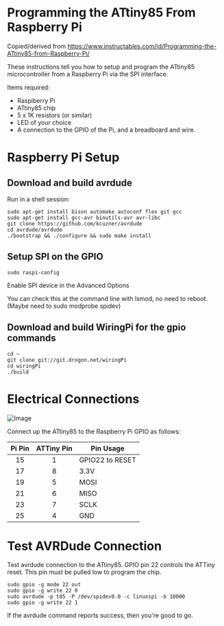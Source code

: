 Programming the ATtiny85 From Raspberry Pi
============================

Copied/derived from https://www.instructables.com/id/Programming-the-ATtiny85-from-Raspberry-Pi/

These instructions tell you how to setup and program the ATtiny85 microcontroller from a Raspberry Pi via the SPI interface.

Items required:
 * Raspiberry Pi
 * ATtiny85 chip
 * 5 x 1K resistors (or similar)
 * LED of your choice
 * A connection to the GPIO of the Pi, and a breadboard and wire.

Raspberry Pi Setup
============================

Download and build avrdude
----------------------------
 
  Run in a shell session:

    sudo apt-get install bison automake autoconf flex git gcc
    sudo apt-get install gcc-avr binutils-avr avr-libc
    git clone https://github.com/kcuzner/avrdude 
    cd avrdude/avrdude
    ./bootstrap && ./configure && sudo make install

Setup SPI on the GPIO
----------------------------

    sudo raspi-config

Enable SPI device in the Advanced Options

You can check this at the command line with lsmod, no need to reboot. (Maybe need to sudo modprobe spidev)

Download and build WiringPi for the gpio commands
----------------------------

    cd ~
    git clone git://git.drogon.net/wiringPi
    cd wiringPi
    ./build

Electrical Connections
============================

![Image](https://github.com/mrtumnus/firefly/raw/master/Misc/raspi-schematic.jpg)

Connect up the ATtiny85 to the Raspberry Pi GPIO as follows:

| Pi Pin | ATTiny Pin | Pin Usage |
|:------:|:----------:| --------- |
| 15 | 1 | GPIO22 to RESET |
| 17 | 8 | 3.3V |
| 19 | 5 | MOSI |
| 21 | 6 | MISO |
| 23 | 7 | SCLK |
| 25 | 4 | GND |

Test AVRDude Connection
============================

Test avrdude connection to the ATtiny85. GPIO pin 22 controls the ATTiny reset. This pin must be pulled low to program the chip.

    sudo gpio -g mode 22 out
    sudo gpio -g write 22 0
    sudo avrdude -p t85 -P /dev/spidev0.0 -c linuxspi -b 10000
    sudo gpio -g write 22 1

If the avrdude command reports success, then you're good to go.


